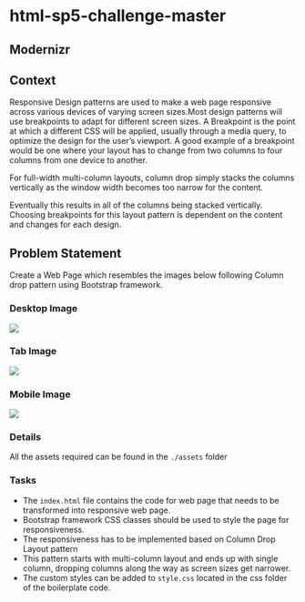 # html-sp5-challenge-master
## Modernizr

## Context

Responsive Design patterns are used to make a web page responsive across various devices of varying screen sizes.Most design patterns will use breakpoints to adapt for different screen sizes. A Breakpoint is the point at which a different CSS will be applied, usually through a media query, to optimize the design for the user’s viewport. A good example of a breakpoint would be one where your layout has to change from two columns to four columns from one device to another.

For full-width multi-column layouts, column drop simply stacks the columns vertically as the window width becomes too narrow for the content.

Eventually this results in all of the columns being stacked vertically. Choosing breakpoints for this layout pattern is dependent on the content and changes for each design.

## Problem Statement

Create a Web Page which resembles the images below following Column drop pattern using Bootstrap framework.

### Desktop Image

![](./Desktop-Image.png)
### Tab Image

![](./Tab-Image.png)
### Mobile Image

![](./Mobile-Image.png)


### Details

All the assets required can be found in the `./assets` folder

### Tasks

- The `index.html` file contains the code for web page that needs to be transformed into responsive web page.​
- Bootstrap framework CSS classes should be used to style the page for responsiveness.​
- The responsiveness has to be implemented based on Column Drop Layout pattern​
- This pattern starts with multi-column layout and ends up with single column, dropping columns along the way as screen sizes get narrower.​
- The custom styles can be added to `style.css` located in the css folder of the boilerplate code.​
